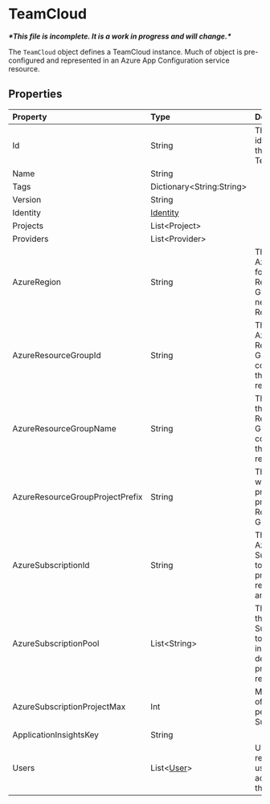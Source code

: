 # TeamCloud

***\*This file is incomplete. It is a work in progress and will change.\****

The `TeamCloud` object defines a TeamCloud instance.  Much of object is pre-configured and represented in an Azure App Configuration service resource.

## Properties

| Property                        | Type   | Description |
|:--------------------------------|:-------|:------------|
| Id                              | String | The unique identifier of the TeamCloud |
| Name                            | String | |
| Tags                            | Dictionary\<String:String\> | |
| Version                         | String | |
| Identity                        | [Identity](Identity.md) | |
| Projects                        | List\<Project\> | |
| Providers                       | List\<Provider\> | |
| AzureRegion                     | String | The default Azure region for the Azure Resource Group and new Resources |
| AzureResourceGroupId            | String | The ID of the Azure Resource Group containing the project's resources |
| AzureResourceGroupName          | String | The name of the Azure Resource Group containing the project's resources |
| AzureResourceGroupProjectPrefix | String | This value will be prepended to project Resource Group names |
| AzureSubscriptionId             | String | The ID of the Azure Subscription to which this project's resources are deployed |
| AzureSubscriptionPool           | List\<String\> | The IDs of the Azure Subscriptions to which this instance can deploy a new project's resources |
| AzureSubscriptionProjectMax     | Int    | Max number of Projects per Subscription |
| ApplicationInsightsKey          | String | |
| Users                           | List\<[User](User.md)\> | User objects representing users with access to this project |
